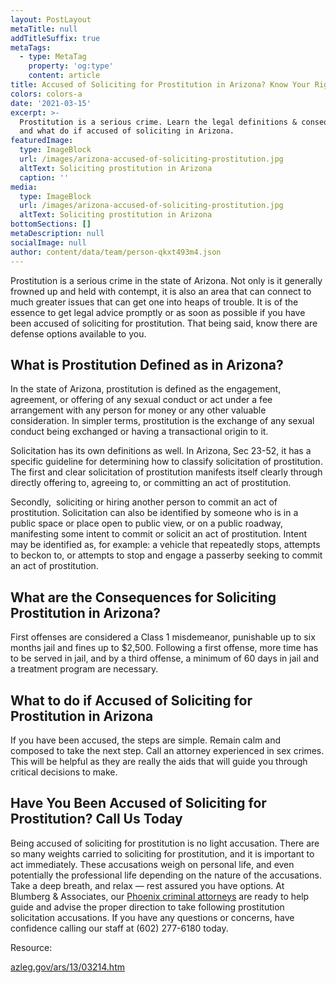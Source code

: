 ```yaml
---
layout: PostLayout
metaTitle: null
addTitleSuffix: true
metaTags:
  - type: MetaTag
    property: 'og:type'
    content: article
title: Accused of Soliciting for Prostitution in Arizona? Know Your Rights
colors: colors-a
date: '2021-03-15'
excerpt: >-
  Prostitution is a serious crime. Learn the legal definitions & consequences,
  and what do if accused of soliciting in Arizona.
featuredImage:
  type: ImageBlock
  url: /images/arizona-accused-of-soliciting-prostitution.jpg
  altText: Soliciting prostitution in Arizona
  caption: ''
media:
  type: ImageBlock
  url: /images/arizona-accused-of-soliciting-prostitution.jpg
  altText: Soliciting prostitution in Arizona
bottomSections: []
metaDescription: null
socialImage: null
author: content/data/team/person-qkxt493m4.json
---
```

Prostitution is a serious crime in the state of Arizona. Not only is it generally frowned up and held with contempt, it is also an area that can connect to much greater issues that can get one into heaps of trouble. It is of the essence to get legal advice promptly or as soon as possible if you have been accused of soliciting for prostitution. That being said, know there are defense options available to you.

## What is Prostitution Defined as in Arizona?

In the state of Arizona, prostitution is defined as the engagement, agreement, or offering of any sexual conduct or act under a fee arrangement with any person for money or any other valuable consideration. In simpler terms, prostitution is the exchange of any sexual conduct being exchanged or having a transactional origin to it.

Solicitation has its own definitions as well. In Arizona, Sec 23-52, it has a specific guideline for determining how to classify solicitation of prostitution. The first and clear solicitation of prostitution manifests itself clearly through directly offering to, agreeing to, or committing an act of prostitution.

Secondly,  soliciting or hiring another person to commit an act of prostitution. Solicitation can also be identified by someone who is in a public space or place open to public view, or on a public roadway, manifesting some intent to commit or solicit an act of prostitution. Intent may be identified as, for example: a vehicle that repeatedly stops, attempts to beckon to, or attempts to stop and engage a passerby seeking to commit an act of prostitution.

## What are the Consequences for Soliciting Prostitution in Arizona?

First offenses are considered a Class 1 misdemeanor, punishable up to six months jail and fines up to $2,500. Following a first offense, more time has to be served in jail, and by a third offense, a minimum of 60 days in jail and a treatment program are necessary.

## What to do if Accused of Soliciting for Prostitution in Arizona

If you have been accused, the steps are simple. Remain calm and composed to take the next step. Call an attorney experienced in sex crimes. This will be helpful as they are really the aids that will guide you through critical decisions to make.

## Have You Been Accused of Soliciting for Prostitution? Call Us Today

Being accused of soliciting for prostitution is no light accusation. There are so many weights carried to soliciting for prostitution, and it is important to act immediately. These accusations weigh on personal life, and even potentially the professional life depending on the nature of the accusations. Take a deep breath, and relax — rest assured you have options. At Blumberg & Associates, our [Phoenix criminal attorneys](https://azblumberglaw.com/phoenix-criminal-attorney/) are ready to help guide and advise the proper direction to take following prostitution solicitation accusations. If you have any questions or concerns, have confidence calling our staff at (602) 277-6180 today.

Resource:

[azleg.gov/ars/13/03214.htm](azleg.gov/ars/13/03214.htm)
